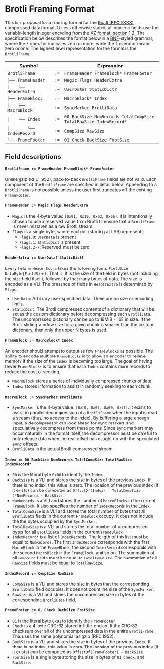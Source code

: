 # Brotli Framing Format

This is a proposal for a framing format for the [Brotli (RFC XXXX)](https://datatracker.ietf.org/doc/draft-alakuijala-brotli/) compressed data format. Unless otherwise stated, all numeric fields use the variable-length integer encoding from the [XZ format, section 1.2.](http://tukaani.org/xz/xz-file-format.txt) The specification below describes the format below in a [BNF](https://en.wikipedia.org/wiki/Backus%E2%80%93Naur_Form)-styled grammar, where the `*` operator indicates zero or more, while the `?` operator means zero or one. The highest level representation for the format is the `BrotliFrame`.

| Symbol                    |      | Expression |
| ------------------------- | ---- | ---------- |
| `BrotliFrame`             | `:=` | `FrameHeader FrameBlock* FrameFooter` |
| `├── FrameHeader`         | `:=` | `Magic Flags HeaderExtra` |
| `│   └── HeaderExtra`     | `:=` | `UserData? StaticDict?` |
| `├── FrameBlock`          | `:=` | `MacroBlock* Index` |
| `│   ├── MacroBlock`      | `:=` | `SyncMarker BrotliData` |
| `│   └── Index`           | `:=` | `00 BackSize NumRecords TotalCompSize TotalRawSize IndexRecord*` |
| `│       └── IndexRecord` | `:=` | `CompSize RawSize` |
| `└── FrameFooter`         | `:=` | `01 Check BackSize FootSize` |

## Field descriptions

#### `BrotliFrame := FrameHeader FrameBlock* FrameFooter`
Unlike gzip (RFC 1952), back-to-back `BrotliFrame` fields are not valid. Each component of the `BrotliFrame` are specified in detail below. Appending to a `BrotliFrame` is not possible unless the user first truncates off the existing `FrameFooter`.

#### `FrameHeader := Magic Flags HeaderExtra`
* `Magic` is the 4-byte value: `[0x91, 0x19, 0x62, 0x66]`. It is intentionally chosen to use a reserved value from Brotli to ensure that a `BrotliFrame` is never mistaken as a raw Brotli stream.
* `Flags` is a single byte, where each bit (starting at LSB) represents:
	* `Flags.0`: `UserData` is present
	* `Flags.1`: `StaticDict` is present
	* `Flags.2-7`: Reserved, must be zero

#### `HeaderExtra := UserData? StaticDict?`
Every field in `HeaderExtra` takes the following form: `FieldSize DataByte{FieldSize}`. That is, it is the size of the field in bytes (not including the size field itself), followed by that many bytes of data. The size is encoded as a VLI. The presence of fields in `HeaderExtra` is determined by `Flags`.

* `UserData`: Arbitrary user-specified data. There are no size or encoding limits.
* `StaticDict`: The Brotli compressed contents of a dictionary that will be set as the custom dictionary before decompressing each `BrotliData`. The uncompressed dictionary can be up to 16MiB - 16B in size. If the Brotli sliding window size for a given chunk is smaller than the custom dictionary, then only the upper N bytes is used.

#### `FrameBlock := MacroBlock* Index`
An encoder should attempt to output as few `FrameBlocks` as possible. The ability to encode multiple `FrameBlocks` is to allow an encoder to relieve memory if the size of the `Index` is becoming too large. The goal of having fewer `FrameBlocks` is to ensure that each `Index` contains more records to reduce the cost of seeking.

* `MacroBlock` stores a series of individually compressed chunks of data.
* `Index` stores information to assist in randomly seeking to each chunk.

#### `MacroBlock := SyncMarker BrotliData`
* `SyncMarker` is the 4-byte value: `[0xf0, 0x0f, 0x00, 0xff]`. It exists to assist in parallel decompression of a `BrotliFrame` when the input is read a stream (thus, no access to the index). By buffering a large enough input, a decompressor can look ahead for sync markers and speculatively decompress from those points. Since sync markers may occur naturally in the format itself, the decompressor must be careful to only release data when the real offset has caught up with the speculated sync offsets.
* `BrotliData` is the actual Brotli compressed stream.

#### `Index := 00 BackSize NumRecords TotalCompSize TotalRawSize IndexRecord*`
* `00` is the literal byte `0x00` to identify the `Index`.
* `BackSize` is a VLI and stores the size in bytes of the previous `Index`. If there is no index, this value is zero. The location of the previous index (if it exists) can be computed as `OffsetOf(Index) - TotalCompSize - 4*NumRecords - BackSize`.
* `NumRecords` is a VLI and stores the number of `MacroBlocks` in the current `FrameBlock`. It also specifies the number of `IndexRecords` in the `Index`.
* `TotalCompSize` is a VLI and stores the total number of bytes that all `BrotliData` fields in the current `FrameBlock` occupy. It does not include the the bytes occupied by the `SyncMarker`.
* `TotalRawSize` is a VLI and stores the total number of uncompressed bytes for all `BrotliData` fields in the current `FrameBlock`.
* `IndexRecord*` is a list of `IndexRecords`. The length of this list must be equal to `NumRecords`. The first `IndexRecord` corresponds with the first `MacroBlock` in the `FrameBlock`, the second `IndexRecord` corresponds with the second `MacroBlock` in the `FrameBlock`, and so on. The summation of all `CompSize` fields must be equal to `TotalCompSize`. The summation of all `RawSize` fields must be equal to `TotalRawSize`.

#### `IndexRecord := CompSize RawSize`
* `CompSize` is a VLI and stores the size in bytes that the corresponding `BrotliData` field occupies. It does not count the size of the `SyncMarker`.
* `RawSize` is a VLI and stores the uncompressed size in bytes of the corresponding `BrotliData` field.

#### `FrameFooter := 01 Check BackSize FootSize`
* `01` is the literal byte `0x01` to identify the `FrameFooter`.
* `Check` is a 4-byte CRC-32 stored in little-endian. It the CRC-32 checksum over all of the uncompressed data in the entire `BrotliFrame`. This uses the same polynomial as gzip (RFC 1952).
* `BackSize` is a VLI and stores the size in bytes of the previous `Index`. If there is no index, this value is zero. The location of the previous index (if it exists) can be computed as `OffsetOf(FrameFooter) - BackSize`.
* `FootSize` is a single byte storing the size in bytes of `01`, `Check`, and `BackSize`.
